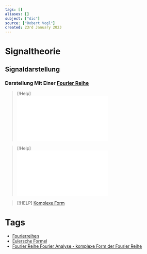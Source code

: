 ```yaml
---
tags: []
aliases: []
subject: ["dic"]
source: ["Robert Vogl"]
created: 23rd January 2023
---
```


# Signaltheorie

## Signaldarstellung

### Darstellung Mit Einer [Fourier Reihe](../Mathe/mathe%20(4)/Fourier%20Reihe.md)

>[!Help]  
![Periodische Funktion](../Mathe/mathe%20(4)/Fourier%20Reihe.md#Periodische%20Funktion)

> [!Help]  
> ![Periode $T=2 pi$](../Mathe/mathe%20(4)/Fourier%20Reihe.md#Periode%20$T=2%20pi$)

> [!HELP] [Komplexe Form](../Mathe/mathe%20(4)/Fourier%20Transformation.md#Fourier%20Reihe%20Fourier%20Analyse%20-%20komplexe%20Form%20der%20Fourier%20Reihe)

# Tags

- [Fourierreihen](../Mathe/mathe%20(4)/Fourier%20Reihe.md)
- [Eulersche Formel](../Mathe/mathe%20(3)/Eulersche%20Formel.md#Eulersche%20Formel)
- [Fourier Reihe Fourier Analyse - komplexe Form der Fourier Reihe](../Mathe/mathe%20(4)/Fourier%20Transformation.md#Fourier%20Reihe%20Fourier%20Analyse%20-%20komplexe%20Form%20der%20Fourier%20Reihe)
